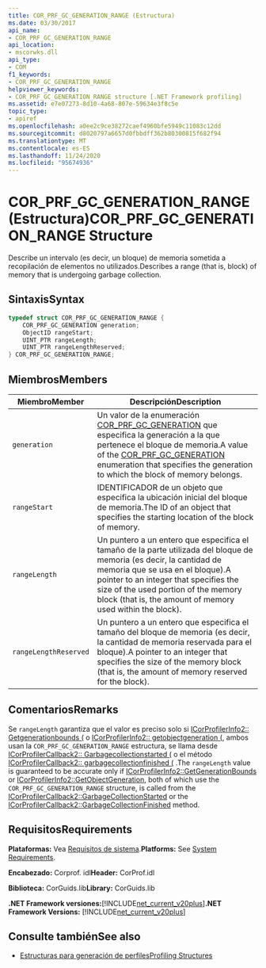 ```yaml
---
title: COR_PRF_GC_GENERATION_RANGE (Estructura)
ms.date: 03/30/2017
api_name:
- COR_PRF_GC_GENERATION_RANGE
api_location:
- mscorwks.dll
api_type:
- COM
f1_keywords:
- COR_PRF_GC_GENERATION_RANGE
helpviewer_keywords:
- COR_PRF_GC_GENERATION_RANGE structure [.NET Framework profiling]
ms.assetid: e7e07273-8d10-4a68-807e-59634e3f8c5e
topic_type:
- apiref
ms.openlocfilehash: a0ee2c9ce38272caef4960bfe5949c11083c12dd
ms.sourcegitcommit: d8020797a6657d0fbbdff362b80300815f682f94
ms.translationtype: MT
ms.contentlocale: es-ES
ms.lasthandoff: 11/24/2020
ms.locfileid: "95674936"
---
```

# <a name="cor_prf_gc_generation_range-structure"></a><span data-ttu-id="1feb5-102">COR_PRF_GC_GENERATION_RANGE (Estructura)</span><span class="sxs-lookup"><span data-stu-id="1feb5-102">COR_PRF_GC_GENERATION_RANGE Structure</span></span>

<span data-ttu-id="1feb5-103">Describe un intervalo (es decir, un bloque) de memoria sometida a recopilación de elementos no utilizados.</span><span class="sxs-lookup"><span data-stu-id="1feb5-103">Describes a range (that is, block) of memory that is undergoing garbage collection.</span></span>  
  
## <a name="syntax"></a><span data-ttu-id="1feb5-104">Sintaxis</span><span class="sxs-lookup"><span data-stu-id="1feb5-104">Syntax</span></span>  
  
```cpp  
typedef struct COR_PRF_GC_GENERATION_RANGE {  
    COR_PRF_GC_GENERATION generation;  
    ObjectID rangeStart;  
    UINT_PTR rangeLength;  
    UINT_PTR rangeLengthReserved;  
} COR_PRF_GC_GENERATION_RANGE;  
```  
  
## <a name="members"></a><span data-ttu-id="1feb5-105">Miembros</span><span class="sxs-lookup"><span data-stu-id="1feb5-105">Members</span></span>  
  
|<span data-ttu-id="1feb5-106">Miembro</span><span class="sxs-lookup"><span data-stu-id="1feb5-106">Member</span></span>|<span data-ttu-id="1feb5-107">Descripción</span><span class="sxs-lookup"><span data-stu-id="1feb5-107">Description</span></span>|  
|------------|-----------------|  
|`generation`|<span data-ttu-id="1feb5-108">Un valor de la enumeración [COR_PRF_GC_GENERATION](cor-prf-gc-generation-enumeration.md) que especifica la generación a la que pertenece el bloque de memoria.</span><span class="sxs-lookup"><span data-stu-id="1feb5-108">A value of the [COR_PRF_GC_GENERATION](cor-prf-gc-generation-enumeration.md) enumeration that specifies the generation to which the block of memory belongs.</span></span>|  
|`rangeStart`|<span data-ttu-id="1feb5-109">IDENTIFICADOR de un objeto que especifica la ubicación inicial del bloque de memoria.</span><span class="sxs-lookup"><span data-stu-id="1feb5-109">The ID of an object that specifies the starting location of the block of memory.</span></span>|  
|`rangeLength`|<span data-ttu-id="1feb5-110">Un puntero a un entero que especifica el tamaño de la parte utilizada del bloque de memoria (es decir, la cantidad de memoria que se usa en el bloque).</span><span class="sxs-lookup"><span data-stu-id="1feb5-110">A pointer to an integer that specifies the size of the used portion of the memory block (that is, the amount of memory used within the block).</span></span>|  
|`rangeLengthReserved`|<span data-ttu-id="1feb5-111">Un puntero a un entero que especifica el tamaño del bloque de memoria (es decir, la cantidad de memoria reservada para el bloque).</span><span class="sxs-lookup"><span data-stu-id="1feb5-111">A pointer to an integer that specifies the size of the memory block (that is, the amount of memory reserved for the block).</span></span>|  
  
## <a name="remarks"></a><span data-ttu-id="1feb5-112">Comentarios</span><span class="sxs-lookup"><span data-stu-id="1feb5-112">Remarks</span></span>  

 <span data-ttu-id="1feb5-113">Se `rangeLength` garantiza que el valor es preciso solo si [ICorProfilerInfo2:: Getgenerationbounds (](icorprofilerinfo2-getgenerationbounds-method.md) o [ICorProfilerInfo2:: getobjectgeneration (](icorprofilerinfo2-getobjectgeneration-method.md), ambos usan la `COR_PRF_GC_GENERATION_RANGE` estructura, se llama desde [ICorProfilerCallback2:: Garbagecollectionstarted (](icorprofilercallback2-garbagecollectionstarted-method.md) o el método [ICorProfilerCallback2:: garbagecollectionfinished (](icorprofilercallback2-garbagecollectionfinished-method.md) .</span><span class="sxs-lookup"><span data-stu-id="1feb5-113">The `rangeLength` value is guaranteed to be accurate only if [ICorProfilerInfo2::GetGenerationBounds](icorprofilerinfo2-getgenerationbounds-method.md) or [ICorProfilerInfo2::GetObjectGeneration](icorprofilerinfo2-getobjectgeneration-method.md), both of which use the `COR_PRF_GC_GENERATION_RANGE` structure, is called from the [ICorProfilerCallback2::GarbageCollectionStarted](icorprofilercallback2-garbagecollectionstarted-method.md) or the [ICorProfilerCallback2::GarbageCollectionFinished](icorprofilercallback2-garbagecollectionfinished-method.md) method.</span></span>  
  
## <a name="requirements"></a><span data-ttu-id="1feb5-114">Requisitos</span><span class="sxs-lookup"><span data-stu-id="1feb5-114">Requirements</span></span>  

 <span data-ttu-id="1feb5-115">**Plataformas:** Vea [Requisitos de sistema](../../get-started/system-requirements.md).</span><span class="sxs-lookup"><span data-stu-id="1feb5-115">**Platforms:** See [System Requirements](../../get-started/system-requirements.md).</span></span>  
  
 <span data-ttu-id="1feb5-116">**Encabezado:** Corprof. idl</span><span class="sxs-lookup"><span data-stu-id="1feb5-116">**Header:** CorProf.idl</span></span>  
  
 <span data-ttu-id="1feb5-117">**Biblioteca:** CorGuids.lib</span><span class="sxs-lookup"><span data-stu-id="1feb5-117">**Library:** CorGuids.lib</span></span>  
  
 <span data-ttu-id="1feb5-118">**.NET Framework versiones:**[!INCLUDE[net_current_v20plus](../../../../includes/net-current-v20plus-md.md)]</span><span class="sxs-lookup"><span data-stu-id="1feb5-118">**.NET Framework Versions:** [!INCLUDE[net_current_v20plus](../../../../includes/net-current-v20plus-md.md)]</span></span>  
  
## <a name="see-also"></a><span data-ttu-id="1feb5-119">Consulte también</span><span class="sxs-lookup"><span data-stu-id="1feb5-119">See also</span></span>

- [<span data-ttu-id="1feb5-120">Estructuras para generación de perfiles</span><span class="sxs-lookup"><span data-stu-id="1feb5-120">Profiling Structures</span></span>](profiling-structures.md)

